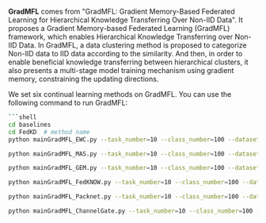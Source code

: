 **GradMFL** comes from "GradMFL: Gradient Memory-Based Federated Learning for Hierarchical Knowledge Transferring Over Non-IID Data". It proposes a Gradient Memory-based Federated Learning (GradMFL) framework, which enables Hierarchical Knowledge Transferring over Non-IID Data. In GradMFL, a data clustering method is proposed to categorize Non-IID data to IID data according to the similarity. And then, in order to enable beneficial knowledge transferring between hierarchical clusters, it also presents a multi-stage model training mechanism using gradient memory, constraining the updating directions.



We set six continual learning methods on GradMFL. You can use the following command to run GradMFL:



~~~sh
```shell
cd baselines
cd FedKD  # method name
python mainGradMFL_EWC.py --task_number=10 --class_number=100 --dataset=cifar100 ## deploy EWC

python mainGradMFL_MAS.py --task_number=10 --class_number=100 --dataset=cifar100 ## deploy MAS

python mainGradMFL_GEM.py --task_number=10 --class_number=100 --dataset=cifar100 ## deploy GEM

python mainGradMFL_FedKNOW.py --task_number=10 --class_number=100 --dataset=cifar100 ## deploy FedKNOW

python mainGradMFL_Packnet.py --task_number=10 --class_number=100 --dataset=cifar100 ## deploy Packet

python mainGradMFL_ChannelGate.py --task_number=10 --class_number=100 --dataset=cifar100 ## deploy ChannelGate
~~~

